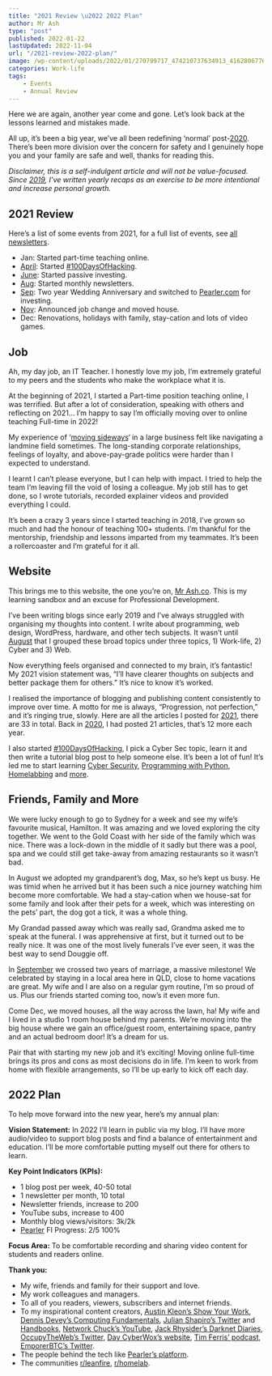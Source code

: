 ```yaml
---
title: "2021 Review \u2022 2022 Plan"
author: Mr Ash
type: "post"
published: 2022-01-22
lastUpdated: 2022-11-04
url: "/2021-review-2022-plan/"
image: /wp-content/uploads/2022/01/270799717_474210737634913_4162806776516902679_n-scaled.jpg
categories: Work-life
tags:
    - Events
    - Annual Review
---
```


<!-- <iframe frameborder="0" height="102px" loading="lazy" scrolling="no" src="https://anchor.fm/mrashleyball/embed/episodes/2021-Review--2022-Plan-e1d9b9a" width="400px"></iframe> -->

Here we are again, another year come and gone. Let’s look back at the lessons learned and mistakes made.

All up, it’s been a big year, we’ve all been redefining ‘normal’ post-[2020](https://mrash.co/yearly-review-2020/). There’s been more division over the concern for safety and I genuinely hope you and your family are safe and well, thanks for reading this.

*Disclaimer, this is a self-indulgent article and will not be value-focused. Since [2019](https://mrash.co/2019-in-review/), I’ve written yearly recaps as an exercise to be more intentional and increase personal growth.*

## 2021 Review

Here’s a list of some events from 2021, for a full list of events, see [all newsletters](https://mrash.co/newsletters/).

- Jan: Started part-time teaching online.
- [April](https://mrash.co/letter/its-me-again/): Started [\#100DaysOfHacking](https://mrash.co/100daysofhacking/).
- [June](https://mrash.co/letter/may-july-21/): Started passive investing.
- [Aug](https://mrash.co/letter/buckets-august-2021/): Started monthly newsletters.
- [Sep](https://mrash.co/letter/oh-shiny-sep-21/): Two year Wedding Anniversary and switched to [Pearler.com](http://pearler.com/) for investing.
- [Nov](https://mrash.co/letter/lets-write-nov-21/): Announced job change and moved house.
- Dec: Renovations, holidays with family, stay-cation and lots of video games.

## Job

Ah, my day job, an IT Teacher. I honestly love my job, I’m extremely grateful to my peers and the students who make the workplace what it is.

At the beginning of 2021, I started a Part-time position teaching online, I was terrified. But after a lot of consideration, speaking with others and reflecting on 2021… I’m happy to say I’m officially moving over to online teaching Full-time in 2022!

My experience of ‘[moving sideways](https://www.seek.com.au/career-advice/article/why-you-should-consider-a-horizontal-career-move)‘ in a large business felt like navigating a landmine field sometimes. The long-standing corporate relationships, feelings of loyalty, and above-pay-grade politics were harder than I expected to understand.

I learnt I can’t please everyone, but I can help with impact. I tried to help the team I’m leaving fill the void of losing a colleague. My job still has to get done, so I wrote tutorials, recorded explainer videos and provided everything I could.

It’s been a crazy 3 years since I started teaching in 2018, I’ve grown so much and had the honour of teaching 100+ students. I’m thankful for the mentorship, friendship and lessons imparted from my teammates. It’s been a rollercoaster and I’m grateful for it all.

## Website

This brings me to this website, the one you’re on, [Mr Ash.co](https://mrash.co/). This is my learning sandbox and an excuse for Professional Development.

I’ve been writing blogs since early 2019 and I’ve always struggled with organising my thoughts into content. I write about programming, web design, WordPress, hardware, and other tech subjects. It wasn’t until [August](https://mrash.co/letter/buckets-august-2021/) that I grouped these broad topics under three topics, 1) Work-life, 2) Cyber and 3) Web.

Now everything feels organised and connected to my brain, it’s fantastic! My 2021 vision statement was, “I’ll have clearer thoughts on subjects and better package them for others.” It’s nice to know it’s worked.

I realised the importance of blogging and publishing content consistently to improve over time. A motto for me is always, “Progression, not perfection,” and it’s ringing true, slowly. Here are all the articles I posted for [2021](https://mrash.co/2021/), there are 33 in total. Back in [2020](https://mrash.co/2020/), I had posted 21 articles, that’s 12 more each year.

I also started [\#100DaysOfHacking](https://mrash.co/100daysofhacking/), I pick a Cyber Sec topic, learn it and then write a tutorial blog post to help someone else. It’s been a lot of fun! It’s led me to start learning [Cyber Security](https://mrash.co/starting-out-in-cyber-security/), [Programming with Python](https://mrash.co/intro-to-python-free-python-starter-guide/), [Homelabbing](https://mrash.co/homelabs-beginners-guide-to-homelabbing/) and [more](https://mrash.co/category/cyber/hacking/).

## Friends, Family and More

We were lucky enough to go to Sydney for a week and see my wife’s favourite musical, Hamilton. It was amazing and we loved exploring the city together. We went to the Gold Coast with her side of the family which was nice. There was a lock-down in the middle of it sadly but there was a pool, spa and we could still get take-away from amazing restaurants so it wasn’t bad.

In August we adopted my grandparent’s dog, Max, so he’s kept us busy. He was timid when he arrived but it has been such a nice journey watching him become more comfortable. We had a stay-cation when we house-sat for some family and look after their pets for a week, which was interesting on the pets’ part, the dog got a tick, it was a whole thing.

My Grandad passed away which was really sad, Grandma asked me to speak at the funeral. I was apprehensive at first, but it turned out to be really nice. It was one of the most lively funerals I’ve ever seen, it was the best way to send Douggie off.

In [September](https://mrash.co/letter/oh-shiny-sep-21/) we crossed two years of marriage, a massive milestone! We celebrated by staying in a local area here in QLD, close to home vacations are great. My wife and I are also on a regular gym routine, I’m so proud of us. Plus our friends started coming too, now’s it even more fun.

Come Dec, we moved houses, all the way across the lawn, ha! My wife and I lived in a studio 1 room house behind my parents. We’re moving into the big house where we gain an office/guest room, entertaining space, pantry and an actual bedroom door! It’s a dream for us.

Pair that with starting my new job and it’s exciting! Moving online full-time brings its pros and cons as most decisions do in life. I’m keen to work from home with flexible arrangements, so I’ll be up early to kick off each day.

## 2022 Plan

To help move forward into the new year, here’s my annual plan:

**Vision Statement:** In 2022 I’ll learn in public via my blog. I’ll have more audio/video to support blog posts and find a balance of entertainment and education. I’ll be more comfortable putting myself out there for others to learn.

**Key Point Indicators (KPIs):**

- 1 blog post per week, 40-50 total
- 1 newsletter per month, 10 total
- Newsletter friends, increase to 200
- YouTube subs, increase to 400
- Monthly blog views/visitors: 3k/2k
- [Pearler](https://pearler.com/invited/ASHLEY43593) FI Progress: 2/5 100%

**Focus Area:** To be comfortable recording and sharing video content for students and readers online.

**Thank you:**

- My wife, friends and family for their support and love.
- My work colleagues and managers.
- To all of you readers, viewers, subscribers and internet friends.
- To my inspirational content creators, [Austin Kleon’s Show Your Work](https://austinkleon.com/show-your-work/), [Dennis Devey’s Computing Fundamentals](https://www.roppers.org/courses/computing-fundamentals), [Julian Shapiro’s Twitter](https://twitter.com/julian) and [Handbooks](https://www.julian.com/), [Network Chuck’s YouTube](https://www.youtube.com/user/NetworkChuck), [Jack Rhysider’s Darknet Diaries](https://darknetdiaries.com/), [OccupyTheWeb’s Twitter](https://twitter.com/three_cube), [Day CyberWox’s website](https://www.cyberwoxacademy.com/), [Tim Ferris’ podcast](https://tim.blog/podcast/), [EmporerBTC’s Twitter](https://twitter.com/EmperorBTC).
- The people behind the tech like [Pearler’s platform](https://pearler.com/invited/ASHLEY43593).
- The communities [r/leanfire](https://www.reddit.com/r/leanfire/), [r/homelab](https://www.reddit.com/r/homelab/).